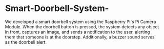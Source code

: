 # Smart-Doorbell-System-
We developed a smart doorbell system using the Raspberry Pi's Pi Camera Module. When the doorbell button is pressed, the system detects any object in front, captures an image, and sends a notification to the user, alerting them that someone is at the doorstep. Additionally, a buzzer sound serves as the doorbell alert.
